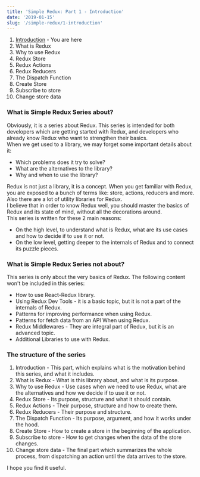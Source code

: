 ```yaml
---
title: 'Simple Redux: Part 1 - Introduction'
date: '2019-01-15'
slug: '/simple-redux/1-introduction'
---
```


1. [Introduction](/simple-redux/1-introduction) - You are here
2. What is Redux
3. Why to use Redux
4. Redux Store
5. Redux Actions
6. Redux Reducers
7. The Dispatch Function
8. Create Store
9. Subscribe to store
10. Change store data

### What is Simple Redux Series about?

Obviously, it is a series about Redux.
This series is intended for both developers which are getting started with Redux, and developers who already know Redux who want to strengthen their basics.  
When we get used to a library, we may forget some important details about it:

- Which problems does it try to solve?
- What are the alternatives to the library?
- Why and when to use the library?

Redux is not just a library, it is a concept. When you get familiar with Redux, you are exposed to a bunch of terms like: store, actions, reducers and more. Also there are a lot of utility libraries for Redux.  
I believe that in order to know Redux well, you should master the basics of Redux and its state of mind, without all the decorations around.  
This series is written for these 2 main reasons:

- On the high level, to understand what is Redux, what are its use cases and how to decide if to use it or not.
- On the low level, getting deeper to the internals of Redux and to connect its puzzle pieces.

### What is Simple Redux Series not about?

This series is only about the very basics of Redux.
The following content won't be included in this series:

- How to use React-Redux library.
- Using Redux Dev Tools - it is a basic topic, but it is not a part of the internals of Redux.
- Patterns for improving performance when using Redux.
- Patterns for fetch data from an API When using Redux.
- Redux Middlewares - They are integral part of Redux, but it is an advanced topic.
- Additional Libraries to use with Redux.

### The structure of the series

1. Introduction - This part, which explains what is the motivation behind this series, and what it includes.
2. What is Redux - What is this library about, and what is its purpose.
3. Why to use Redux - Use cases when we need to use Redux, what are the alternatives and how we decide if to use it or not.
4. Redux Store - Its purpose, structure and what it should contain.
5. Redux Actions - Their purpose, structure and how to create them.
6. Redux Reducers - Their purpose and structure.
7. The Dispatch Function - Its purpose, argument, and how it works under the hood.
8. Create Store - How to create a store in the beginning of the application.
9. Subscribe to store - How to get changes when the data of the store changes.
10. Change store data - The final part which summarizes the whole process, from dispatching an action until the data arrives to the store.

I hope you find it useful.
